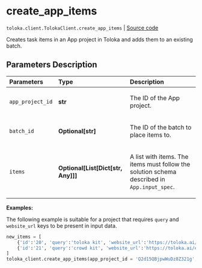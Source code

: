 # create_app_items
`toloka.client.TolokaClient.create_app_items` | [Source code](https://github.com/Toloka/toloka-kit/blob/v1.2.0/src/client/__init__.py#L4051)

Creates task items in an App project in Toloka and adds them to an existing batch.

## Parameters Description

| Parameters | Type | Description |
| :----------| :----| :-----------|
`app_project_id`|**str**|<p>The ID of the App project.</p>
`batch_id`|**Optional\[str\]**|<p>The ID of the batch to place items to.</p>
`items`|**Optional\[List\[Dict\[str, Any\]\]\]**|<p>A list with items. The items must follow the solution schema described in `App.input_spec`.</p>

**Examples:**

The following example is suitable for a project
that requires `query` and `website_url` keys to be present in input data.

```python
new_items = [
    {'id':'20', 'query':'toloka kit', 'website_url':'https://toloka.ai/en/docs/toloka-kit'},
    {'id':'21', 'query':'crowd kit', 'website_url':'https://toloka.ai/en/docs/crowd-kit'}
]
toloka_client.create_app_items(app_project_id = 'Q2d15QBjpwWuDz8Z321g', batch_id = '4Va2BBWKL88S4QyAgVje', items = new_items)
```
